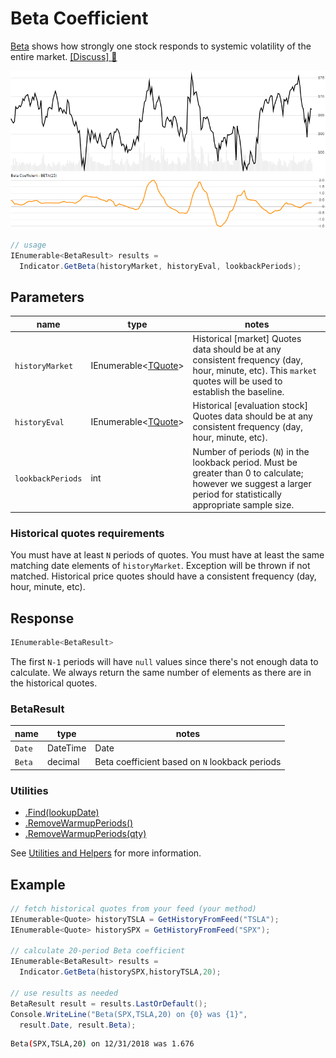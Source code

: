 ﻿# Beta Coefficient

[Beta](https://en.wikipedia.org/wiki/Beta_(finance)) shows how strongly one stock responds to systemic volatility of the entire market.
[[Discuss] :speech_balloon:](https://github.com/DaveSkender/Stock.Indicators/discussions/268 "Community discussion about this indicator")

![image](chart.png)

```csharp
// usage
IEnumerable<BetaResult> results =
  Indicator.GetBeta(historyMarket, historyEval, lookbackPeriods);  
```

## Parameters

| name | type | notes
| -- |-- |--
| `historyMarket` | IEnumerable\<[TQuote](../../docs/GUIDE.md#historical-quotes)\> | Historical [market] Quotes data should be at any consistent frequency (day, hour, minute, etc).  This `market` quotes will be used to establish the baseline.
| `historyEval` | IEnumerable\<[TQuote](../../docs/GUIDE.md#historical-quotes)\> | Historical [evaluation stock] Quotes data should be at any consistent frequency (day, hour, minute, etc).
| `lookbackPeriods` | int | Number of periods (`N`) in the lookback period.  Must be greater than 0 to calculate; however we suggest a larger period for statistically appropriate sample size.

### Historical quotes requirements

You must have at least `N` periods of quotes.  You must have at least the same matching date elements of `historyMarket`.  Exception will be thrown if not matched.  Historical price quotes should have a consistent frequency (day, hour, minute, etc).

## Response

```csharp
IEnumerable<BetaResult>
```

The first `N-1` periods will have `null` values since there's not enough data to calculate.  We always return the same number of elements as there are in the historical quotes.

### BetaResult

| name | type | notes
| -- |-- |--
| `Date` | DateTime | Date
| `Beta` | decimal | Beta coefficient based on `N` lookback periods

### Utilities

- [.Find(lookupDate)](../../docs/UTILITIES.md#find-indicator-result-by-date)
- [.RemoveWarmupPeriods()](../../docs/UTILITIES.md#remove-warmup-periods)
- [.RemoveWarmupPeriods(qty)](../../docs/UTILITIES.md#remove-warmup-periods)

See [Utilities and Helpers](../../docs/UTILITIES.md#content) for more information.

## Example

```csharp
// fetch historical quotes from your feed (your method)
IEnumerable<Quote> historyTSLA = GetHistoryFromFeed("TSLA");
IEnumerable<Quote> historySPX = GetHistoryFromFeed("SPX");

// calculate 20-period Beta coefficient
IEnumerable<BetaResult> results =
  Indicator.GetBeta(historySPX,historyTSLA,20);

// use results as needed
BetaResult result = results.LastOrDefault();
Console.WriteLine("Beta(SPX,TSLA,20) on {0} was {1}",
  result.Date, result.Beta);
```

```bash
Beta(SPX,TSLA,20) on 12/31/2018 was 1.676
```

